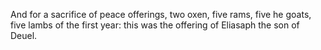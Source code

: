 And for a sacrifice of peace offerings, two oxen, five rams, five he goats, five lambs of the first year: this was the offering of Eliasaph the son of Deuel.
